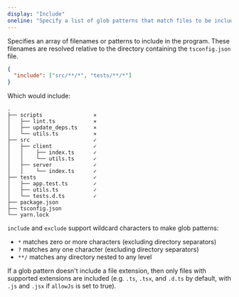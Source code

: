```yaml
---
display: "Include"
oneline: "Specify a list of glob patterns that match files to be included in compilation."
---
```


Specifies <span class='definition'>an array of filenames or patterns to include in the program</span>.
These filenames are <span class='important'>resolved relative</span> to the directory containing the `tsconfig.json` file.

```json
{
  "include": ["src/**/*", "tests/**/*"]
}
```

Which would include:

<!-- TODO: #135
```diff
  .
- ├── scripts
- │   ├── lint.ts
- │   ├── update_deps.ts
- │   └── utils.ts
+ ├── src
+ │   ├── client
+ │   │    ├── index.ts
+ │   │    └── utils.ts
+ │   ├── server
+ │   │    └── index.ts
+ ├── tests
+ │   ├── app.test.ts
+ │   ├── utils.ts
+ │   └── tests.d.ts
- ├── package.json
- ├── tsconfig.json
- └── yarn.lock
``` -->

```
.
├── scripts                ⨯
│   ├── lint.ts            ⨯
│   ├── update_deps.ts     ⨯
│   └── utils.ts           ⨯
├── src                    ✓
│   ├── client             ✓
│   │    ├── index.ts      ✓
│   │    └── utils.ts      ✓
│   ├── server             ✓
│   │    └── index.ts      ✓
├── tests                  ✓
│   ├── app.test.ts        ✓
│   ├── utils.ts           ✓
│   └── tests.d.ts         ✓
├── package.json
├── tsconfig.json
└── yarn.lock
```

`include` and `exclude` support wildcard characters to make <span class='definition'>glob patterns</span>:

- `*` matches zero or more characters (excluding directory separators)
- `?` matches any one character (excluding directory separators)
- `**/` matches any directory nested to any level

If a glob pattern <span class='definition'>doesn't include a file extension</span>, then only files with supported extensions are included (e.g. `.ts`, `.tsx`, and `.d.ts` by default, with `.js` and `.jsx` if `allowJs` is set to true).
